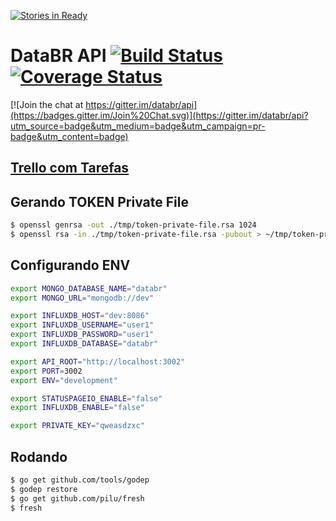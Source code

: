 [![Stories in Ready](https://badge.waffle.io/databr/api.png?label=ready&title=Ready)](https://waffle.io/databr/api)
# DataBR API [![Build Status](https://travis-ci.org/databr/api.svg?branch=master)](https://travis-ci.org/databr/api) [![Coverage Status](https://coveralls.io/repos/databr/api/badge.png)](https://coveralls.io/r/databr/api)

[![Join the chat at https://gitter.im/databr/api](https://badges.gitter.im/Join%20Chat.svg)](https://gitter.im/databr/api?utm_source=badge&utm_medium=badge&utm_campaign=pr-badge&utm_content=badge)


## [Trello com Tarefas](https://trello.com/b/3WLlqXpX/databr)

## Gerando TOKEN Private File

``` bash
$ openssl genrsa -out ./tmp/token-private-file.rsa 1024
$ openssl rsa -in ./tmp/token-private-file.rsa -pubout > ~/tmp/token-private-file.rsa.pub
```

## Configurando ENV

``` bash
export MONGO_DATABASE_NAME="databr"
export MONGO_URL="mongodb://dev"

export INFLUXDB_HOST="dev:8086"
export INFLUXDB_USERNAME="user1"
export INFLUXDB_PASSWORD="user1"
export INFLUXDB_DATABASE="databr"

export API_ROOT="http://localhost:3002"
export PORT=3002
export ENV="development"

export STATUSPAGEIO_ENABLE="false"
export INFLUXDB_ENABLE="false"

export PRIVATE_KEY="qweasdzxc"

```

## Rodando

``` bash
$ go get github.com/tools/godep
$ godep restore
$ go get github.com/pilu/fresh
$ fresh
```
